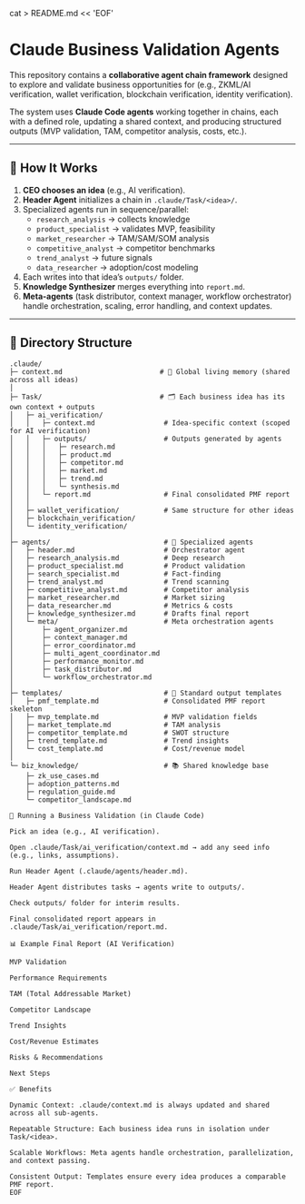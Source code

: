 cat > README.md << 'EOF'
# Claude Business Validation Agents

This repository contains a **collaborative agent chain framework** designed to explore and validate business opportunities for (e.g., ZKML/AI verification, wallet verification, blockchain verification, identity verification).  

The system uses **Claude Code agents** working together in chains, each with a defined role, updating a shared context, and producing structured outputs (MVP validation, TAM, competitor analysis, costs, etc.).

---

## 🔑 How It Works

1. **CEO chooses an idea** (e.g., AI verification).
2. **Header Agent** initializes a chain in `.claude/Task/<idea>/`.
3. Specialized agents run in sequence/parallel:
   - `research_analysis` → collects knowledge
   - `product_specialist` → validates MVP, feasibility
   - `market_researcher` → TAM/SAM/SOM analysis
   - `competitive_analyst` → competitor benchmarks
   - `trend_analyst` → future signals
   - `data_researcher` → adoption/cost modeling
4. Each writes into that idea’s `outputs/` folder.
5. **Knowledge Synthesizer** merges everything into `report.md`.
6. **Meta-agents** (task distributor, context manager, workflow orchestrator) handle orchestration, scaling, error handling, and context updates.

---

## 📂 Directory Structure

```text
.claude/
├─ context.md                        # 🔑 Global living memory (shared across all ideas)
│
├─ Task/                             # 🗂️ Each business idea has its own context + outputs
│   ├─ ai_verification/
│   │   ├─ context.md                 # Idea-specific context (scoped for AI verification)
│   │   ├─ outputs/                   # Outputs generated by agents
│   │   │   ├─ research.md
│   │   │   ├─ product.md
│   │   │   ├─ competitor.md
│   │   │   ├─ market.md
│   │   │   ├─ trend.md
│   │   │   └─ synthesis.md
│   │   └─ report.md                  # Final consolidated PMF report
│   │
│   ├─ wallet_verification/           # Same structure for other ideas
│   ├─ blockchain_verification/
│   └─ identity_verification/
│
├─ agents/                            # 🤖 Specialized agents
│   ├─ header.md                      # Orchestrator agent
│   ├─ research_analysis.md           # Deep research
│   ├─ product_specialist.md          # Product validation
│   ├─ search_specialist.md           # Fact-finding
│   ├─ trend_analyst.md               # Trend scanning
│   ├─ competitive_analyst.md         # Competitor analysis
│   ├─ market_researcher.md           # Market sizing
│   ├─ data_researcher.md             # Metrics & costs
│   ├─ knowledge_synthesizer.md       # Drafts final report
│   └─ meta/                          # Meta orchestration agents
│       ├─ agent_organizer.md
│       ├─ context_manager.md
│       ├─ error_coordinator.md
│       ├─ multi_agent_coordinator.md
│       ├─ performance_monitor.md
│       ├─ task_distributor.md
│       └─ workflow_orchestrator.md
│
├─ templates/                         # 📝 Standard output templates
│   ├─ pmf_template.md                # Consolidated PMF report skeleton
│   ├─ mvp_template.md                # MVP validation fields
│   ├─ market_template.md             # TAM analysis
│   ├─ competitor_template.md         # SWOT structure
│   ├─ trend_template.md              # Trend insights
│   └─ cost_template.md               # Cost/revenue model
│
└─ biz_knowledge/                     # 📚 Shared knowledge base
    ├─ zk_use_cases.md
    ├─ adoption_patterns.md
    ├─ regulation_guide.md
    └─ competitor_landscape.md

🚀 Running a Business Validation (in Claude Code)

Pick an idea (e.g., AI verification).

Open .claude/Task/ai_verification/context.md → add any seed info (e.g., links, assumptions).

Run Header Agent (.claude/agents/header.md).

Header Agent distributes tasks → agents write to outputs/.

Check outputs/ folder for interim results.

Final consolidated report appears in .claude/Task/ai_verification/report.md.

📊 Example Final Report (AI Verification)

MVP Validation

Performance Requirements

TAM (Total Addressable Market)

Competitor Landscape

Trend Insights

Cost/Revenue Estimates

Risks & Recommendations

Next Steps

✅ Benefits

Dynamic Context: .claude/context.md is always updated and shared across all sub-agents.

Repeatable Structure: Each business idea runs in isolation under Task/<idea>.

Scalable Workflows: Meta agents handle orchestration, parallelization, and context passing.

Consistent Output: Templates ensure every idea produces a comparable PMF report.
EOF
